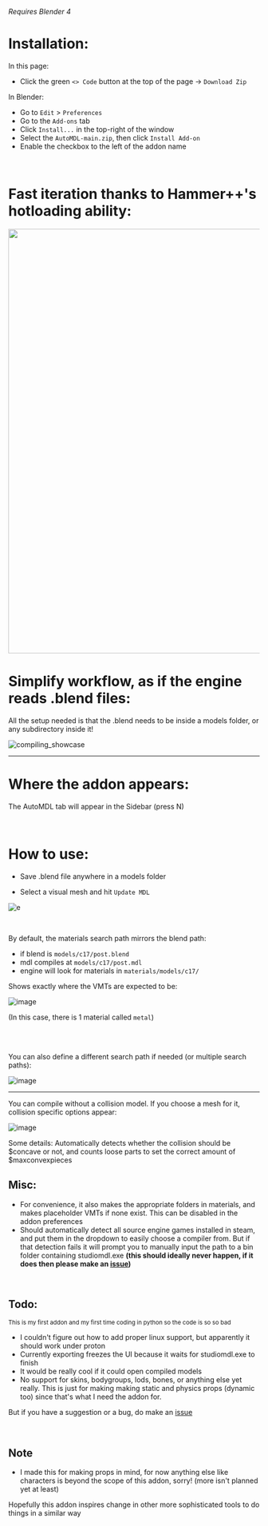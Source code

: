 
*Requires Blender 4*

# Installation:
In this page:
- Click the green `<> Code` button at the top of the page -> `Download Zip`

In Blender:
- Go to `Edit` > `Preferences`
- Go to the `Add-ons` tab
- Click `Install...` in the top-right of the window
- Select the `AutoMDL-main.zip`, then click `Install Add-on`
- Enable the checkbox to the left of the addon name

<br />    

# Fast iteration thanks to Hammer++'s hotloading ability:

<img src="https://cdn.discordapp.com/attachments/1131362438227431428/1236395804013494414/automdl_showcase.gif?ex=6637dad2&is=66368952&hm=a88cf810cc26153735a8a61439ee54dc1736b43c5bf9b169d2c4cc1602cfa3cd&" width="850"/>

<br />

# Simplify workflow, as if the engine reads .blend files:

All the setup needed is that the .blend needs to be inside a models folder, or any subdirectory inside it!

![compiling_showcase](https://github.com/NvC-DmN-CH/AutoMDL/assets/56874047/08823113-c867-47f7-a8df-f83e307508d4)

---

# Where the addon appears:
The AutoMDL tab will appear in the Sidebar (press N)


<br />

# How to use:

- Save .blend file anywhere in a models folder

- Select a visual mesh and hit `Update MDL`


![e](https://github.com/NvC-DmN-CH/AutoMDL/assets/56874047/a3b37051-b459-4b11-a4c1-29990f4305c9)

<br />

By default, the materials search path mirrors the blend path:

- if blend is `models/c17/post.blend`
- mdl compiles at `models/c17/post.mdl`
- engine will look for materials in `materials/models/c17/`

Shows exactly where the VMTs are expected to be:

![image](https://github.com/NvC-DmN-CH/AutoMDL/assets/56874047/a7fc3ac1-bd89-43dd-b2e6-a8ac54b2c22c)

(In this case, there is 1 material called `metal`)

<br />

<br />

You can also define a different search path if needed (or multiple search paths):

![image](https://github.com/NvC-DmN-CH/AutoMDL/assets/56874047/426fa106-a894-4d1e-90b6-0ec98f02fc13)


---

You can compile without a collision model. If you choose a mesh for it, collision specific options appear:

![image](https://github.com/NvC-DmN-CH/AutoMDL/assets/56874047/0d9ca857-4a03-446e-b09d-b472b6660947)


Some details: Automatically detects whether the collision should be $concave or not, and counts loose parts to set the correct amount of $maxconvexpieces


## Misc:
- For convenience, it also makes the appropriate folders in materials, and makes placeholder VMTs if none exist. This can be disabled in the addon preferences
- Should automatically detect all source engine games installed in steam, and put them in the dropdown to easily choose a compiler from. But if that detection fails it will prompt you to manually input the path to a bin folder containing studiomdl.exe **(this should ideally never happen, if it does then please make an [issue](https://github.com/NvC-DmN-CH/AutoMDL/issues))**

<br />

## Todo:
<sub>This is my first addon and my first time coding in python so the code is so so bad</sup>

- I couldn't figure out how to add proper linux support, but apparently it should work under proton
- Currently exporting freezes the UI because it waits for studiomdl.exe to finish
- It would be really cool if it could open compiled models
- No support for skins, bodygroups, lods, bones, or anything else yet really. This is just for making making static and physics props (dynamic too) since that's what I need the addon for.

But if you have a suggestion or a bug, do make an [issue](https://github.com/NvC-DmN-CH/AutoMDL/issues)

<br />

## Note
- I made this for making props in mind, for now anything else like characters is beyond the scope of this addon, sorry! (more isn't planned yet at least)

Hopefully this addon inspires change in other more sophisticated tools to do things in a similar way
